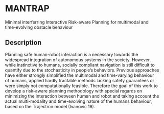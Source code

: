 # MANTRAP
Minimal interferring Interactive Risk-aware Planning for multimodal and 
time-evolving obstacle behaviour

## Description
Planning safe human-robot interaction is a necessary towards the widespread 
integration of autonomous systems in the society. However, while instinctive 
to humans, socially compliant navigation is still difficult to quantify due 
to the stochasticity in people’s behaviors. Previous approaches have either 
strongly simplified the multimodal and time-varying behaviour of humans, 
applied hardly tractable methods lacking safety guarantees or were simply not 
computationally feasible. Therefore the goal of this work to develop a 
risk-aware planning methodology with special regards on minimizing the 
interaction between human and robot and taking account the actual multi-modality
and time-evolving nature of the humans behaviour, based on the Trajectron 
model (Ivanovic 19).  
